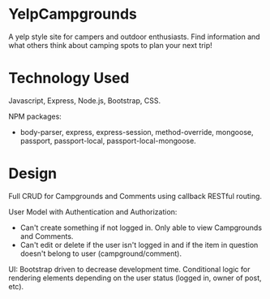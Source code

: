 # YelpCampgrounds
A yelp style site for campers and outdoor enthusiasts. Find information and what others think about camping spots to plan your next trip!

# Technology Used
Javascript, Express, Node.js, Bootstrap, CSS.

NPM packages: 
- body-parser, express, express-session, method-override, mongoose, passport, passport-local, passport-local-mongoose.

# Design
Full CRUD for Campgrounds and Comments using callback RESTful routing.

User Model with Authentication and Authorization: 
- Can't create something if not logged in. Only able to view Campgrounds and Comments.
- Can't edit or delete if the user isn't logged in and if the item in question doesn't belong to user (campground/comment).

UI: Bootstrap driven to decrease development time. Conditional logic for rendering elements depending on the user status (logged in, owner of post, etc).
